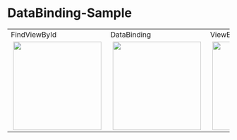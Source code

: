 # DataBinding-Sample


<div>
<table>
  <tr>
    <td >FindViewById </td>
     <td >DataBinding</td>
    <td >ViewBinding</td>
  
 
  </tr>
  
  <tr>
    <td >
      <img src="https://user-images.githubusercontent.com/41166029/170981265-8dc1a849-62d1-479a-8387-a0a3ab60101c.png" width="200" hspace="5"/>
    </td>
   <td>
     <img src="https://user-images.githubusercontent.com/41166029/170981849-3fe5d38c-c13d-47f6-8c1c-5b6559df78d0.png" width="200" hspace="5"/>
    </td>
       <td>
     <img src="https://user-images.githubusercontent.com/41166029/170981243-4a0a0288-7ac0-4f5d-ad98-0d35245a7014.png" width="200" hspace="5"/>
    </td>




    
  </tr>
 </table>
  </div> 
